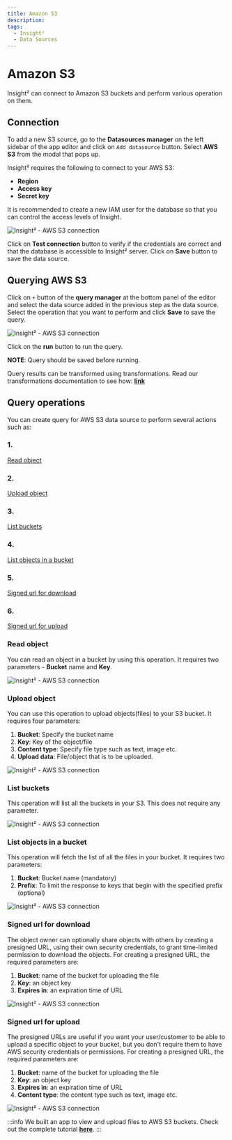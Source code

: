 ```yaml
---
title: Amazon S3
description: 
tags:
  - Insight²
  - Data Sources
---
```


# Amazon S3

Insight² can connect to Amazon S3 buckets and perform various operation on them.

## Connection

To add a new S3 source, go to the **Datasources manager** on the left sidebar of the app editor and click on `Add datasource` button. Select **AWS S3** from the modal that pops up.

Insight² requires the following to connect to your AWS S3:

- **Region**
- **Access key**
- **Secret key**

It is recommended to create a new IAM user for the database so that you can control the access levels of Insight.



![Insight² - AWS S3 connection](/_images/insight2/datasource-reference/aws-s3/aws-s3-modal.png)



Click on **Test connection** button to verify if the credentials are correct and that the database is accessible to Insight² server. Click on **Save** button to save the data source.

## Querying AWS S3

Click on `+` button of the **query manager** at the bottom panel of the editor and select the data source added in the previous step as the data source. Select the operation that you want to perform and click **Save** to save the query.



![Insight² - AWS S3 connection](/_images/insight2/datasource-reference/aws-s3/aws-s3-query.png)


Click on the **run** button to run the query.

**NOTE**: Query should be saved before running.


Query results can be transformed using transformations. Read our transformations documentation to see how: **[link](/insight2/tutorial/transformations/)**


## Query operations

You can create query for AWS S3 data source to perform several actions such as:

 ### 1. 
  [Read object](/insight2/data-sources/s3/#read-object)

 ### 2. 
  [Upload object](/insight2/data-sources/s3/#upload-object)

 ### 3. 
  [List buckets](/insight2/data-sources/s3/#list-buckets)

 ### 4. 
  [List objects in a bucket](/insight2/data-sources/s3/#list-objects-in-a-bucket)

 ### 5. 
  [Signed url for download](/insight2/data-sources/s3/#signed-url-for-download)

 ### 6. 
  [Signed url for upload](/insight2/data-sources/s3/#signed-url-for-upload)


### Read object

You can read an object in a bucket by using this operation. It requires two parameters - **Bucket** name and **Key**.



![Insight² - AWS S3 connection](/_images/insight2/datasource-reference/aws-s3/read-object.png)



### Upload object

You can use this operation to upload objects(files) to your S3 bucket. It requires four parameters:
  1. **Bucket**: Specify the bucket name
  2. **Key**: Key of the object/file
  3. **Content type**: Specify file type such as text, image etc.
  4. **Upload data**: File/object that is to be uploaded.



![Insight² - AWS S3 connection](/_images/insight2/datasource-reference/aws-s3/upload-object.png)


### List buckets

This operation will list all the buckets in your S3. This does not require any parameter.



![Insight² - AWS S3 connection](/_images/insight2/datasource-reference/aws-s3/list-buckets.png)



###  List objects in a bucket

This operation will fetch the list of all the files in your bucket. It requires two parameters:
  1. **Bucket**: Bucket name (mandatory)
  2. **Prefix**: To limit the response to keys that begin with the specified prefix (optional)



![Insight² - AWS S3 connection](/_images/insight2/datasource-reference/aws-s3/list-objects.png)



### Signed url for download

The object owner can optionally share objects with others by creating a presigned URL, using their own security credentials, to grant time-limited permission to download the objects. For creating a presigned URL, the required parameters are:
  1. **Bucket**: name of the bucket for uploading the file
  2. **Key**: an object key
  3. **Expires in**: an expiration time of URL



![Insight² - AWS S3 connection](/_images/insight2/datasource-reference/aws-s3/signed-download.png)



### Signed url for upload

The presigned URLs are useful if you want your user/customer to be able to upload a specific object to your bucket, but you don't require them to have AWS security credentials or permissions. For creating a presigned URL, the required parameters are:
  1. **Bucket**: name of the bucket for uploading the file
  2. **Key**: an object key
  3. **Expires in**: an expiration time of URL
  4. **Content type**: the content type such as text, image etc.



![Insight² - AWS S3 connection](/_images/insight2/datasource-reference/aws-s3/signed-upload.png)



:::info
We built an app to view and upload files to AWS S3 buckets. Check out the complete tutorial **[here](https://blog.tooljet.com/building-an-app-to-view-and-upload-files-in-aws-s3-bucket/)**.
:::
